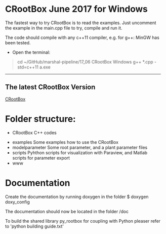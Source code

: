 
# CRootBox June 2017 for Windows 

The fastest way to try CRootBox is to read the examples. Just uncomment the example in the main.cpp file to try, compile and run it. 

The code should compile with any c++11 compiler, e.g. for g++: MinGW has been tested.

- Open the terminal:

> cd ~/GitHub/marshal-pipeline/17_06 CRootBox Windows
> g++ *.cpp -std=c++11
> a.exe

***

## The latest CRootBox Version

[CRootBox](https://github.com/Plant-Root-Soil-Interactions-Modelling/CRootBox)

# Folder structure:

- CRootBox C++ codes
* examples 		Some examples how to use the CRootBox
* modelparameter		Some root parameter, and a plant parameter files
* scripts 		Pyhthon scripts for visualization with Paraview, and Matlab scripts for parameter export
* www 		


# Documentation

Create the documentation by running doxygen in the folder 
$ doxygen doxy_config

The documentation should now be located in the folder /doc

To build the shared library py_rootbox for coupling with Python pleaser refer to 'python building guide.txt'

